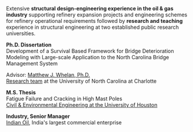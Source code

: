 Extensive **structural design-engineering experience in the oil & gas industry** supporting refinery expansion projects and engineering schemes for refinery operational requirements followed by **research and teaching** experience in structural engineering at two established public research universities. 

   
**Ph.D. Dissertation**  
Development of a Survival Based Framework for Bridge Deterioration Modeling with Large-scale Application to the North Carolina Bridge Management System 

Advisor: [Matthew J. Whelan, Ph.D.](https://coefs.uncc.edu/mwhelan3/)  
[Research team](https://coefs.uncc.edu/mwhelan3/research-team/) at the University of North Carolina at Charlotte  

   
**M.S. Thesis**  
Fatigue Failure and Cracking in High Mast Poles  
[Civil & Environmental Engineering at the University of Houston](http://www.cive.uh.edu/)

   
**Industry, Senior Manager**  
[Indian Oil](https://www.iocl.com/aboutus/profile.aspx), India's largest commercial enterprise
